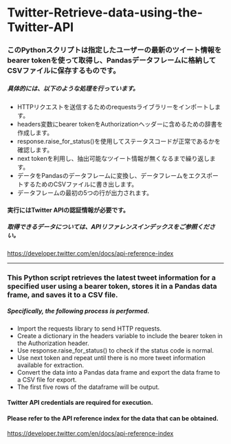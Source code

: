 # Twitter-Retrieve-data-using-the-Twitter-API
### このPythonスクリプトは指定したユーザーの最新のツイート情報をbearer tokenを使って取得し、Pandasデータフレームに格納してCSVファイルに保存するものです。

##### 具体的には、以下のような処理を行っています。

- HTTPリクエストを送信するためのrequestsライブラリーをインポートします。
- headers変数にbearer tokenをAuthorizationヘッダーに含めるための辞書を作成します。
- response.raise_for_status()を使用してステータスコードが正常であるかを確認します。
- next tokenを利用し、抽出可能なツイート情報が無くなるまで繰り返します。
- データをPandasのデータフレームに変換し、データフレームをエクスポートするためのCSVファイルに書き出します。
- データフレームの最初の5つの行が出力されます。<br>

#### 実行にはTwitter APIの認証情報が必要です。
##### 取得できるデータについては、APIリファレンスインデックスをご参照ください。
https://developer.twitter.com/en/docs/api-reference-index<br>

***********************************************************************************************************************************************************
### This Python script retrieves the latest tweet information for a specified user using a bearer token, stores it in a Pandas data frame, and saves it to a CSV file.

##### Specifically, the following process is performed.

- Import the requests library to send HTTP requests.
- Create a dictionary in the headers variable to include the bearer token in the Authorization header.
- Use response.raise_for_status() to check if the status code is normal.
- Use next token and repeat until there is no more tweet information available for extraction.
- Convert the data into a Pandas data frame and export the data frame to a CSV file for export.
- The first five rows of the dataframe will be output.<br>

#### Twitter API credentials are required for execution.
#### Please refer to the API reference index for the data that can be obtained.
https://developer.twitter.com/en/docs/api-reference-index
